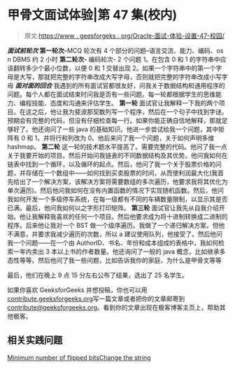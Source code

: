 # 甲骨文面试体验|第 47 集(校内)

> 原文:[https://www . geesforgeks . org/Oracle-面试-体验-设置-47-校园/](https://www.geeksforgeeks.org/oracle-interview-experience-set-47-campus/)

***面试前轮次***
**第一轮次**–MCQ 轮次有 4 个部分的问题–语言交流、能力、编码、os n DBMS 约 2 小时
**第二轮次-** 编码轮次- 2 个问题
1。在包含 0 和 1 的字符串中应该翻转多少个最小位数，以便 0 和 1 交替出现
2。如果一个字符串中的第一个字母是大写，那就把完整的字符串改成大写字母，否则就把完整的字符串改成小写字母
***面对面的回合***
我遇到的所有面试官都很友好，问我关于数据结构和通用程序的问题。每个人都在面试结束时问我是否有一些问题。每一轮都根据学生的思维能力、编程技能、态度和沟通来评估学生。
**第一轮**
面试官让我解释一下我的两个项目。在这之后，他让我为斐波那契数列写一个程序，然后在一个句子中找到字谜。预期会有完整的代码，但没有仔细检查每一行。如果你能正确自信地解释，那就足够好了。他还询问了一些 java 的基础知识。他进一步尝试给我一个问题，其中矩阵有 0 和 1，并将行和列改为 0。他后来问了我一个问题，关于如何声明多维 hashmap。
**第二轮**
这一轮的技术题水平提高了。需要完整的代码。他问了我一点关于我要开始的项目。然后开始问我链表的不同数据结构及其优势。他问我如何在链表中找到一个循环，以及循环的起点。然后，他问了我一个关于股票价格的问题，并存储在一个数组中——如何找到买卖股票的时间，从而使利润最大化(我首先给出了一个解决方案，该解决方案将需要数组的多次遍历，他要求我将其优化为单次遍历)。然后他问我如何在没有内置函数的情况下实现随机函数。然后，他问我如何开发一个多级停车系统，在每一级都有不同的车辆数量限制，以显示其是否已满。最后，他问我如何以之字形打印矩阵。
**第三轮**
面试官让我先从自我介绍开始。他让我解释我喜欢的任何一个项目。然后他要求成为将十进制转换成二进制的程序。后来他让我对一个 BST 做一个级序遍历。我做了一个递归解决方案，但他不满意，并要求我减少遍历的次数，所以 a 建议使用队列，他接受了。然后他问我一个问题——在一个由 AuthorID、书名、年份和成本组成的表格中，我如何检索一年内卖出 3 本以上书的作者数量。他还询问了一般的 java 概念，比如继承多态性等等。然后他问了我一些问题，比如告诉我你的家庭，为什么是甲骨文等等

最后，他们在晚上 9 点 15 分左右公布了结果，选出了 25 名学生。

如果你喜欢 GeeksforGeeks 并想投稿，你也可以用[contribute.geeksforgeeks.org](http://www.contribute.geeksforgeeks.org)写一篇文章或者把你的文章邮寄到 contribute@geeksforgeeks.org。看到你的文章出现在极客博客主页上，帮助其他极客。

## 相关实践问题

[Minimum number of flipped bits](https://practice.geeksforgeeks.org/problems/minimum-number-of-flipped-bits/0)[Change the string](https://practice.geeksforgeeks.org/problems/change-the-string/0)